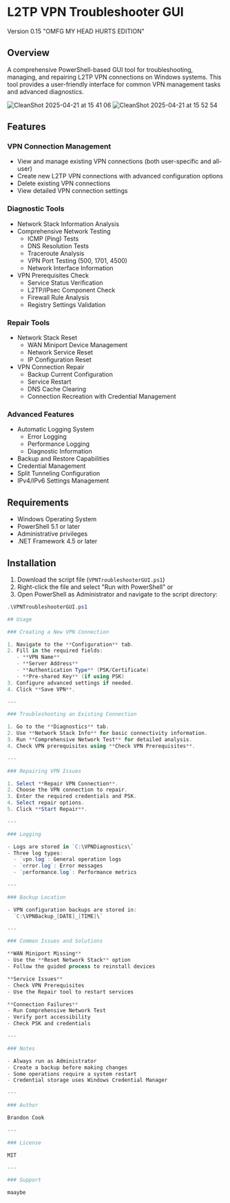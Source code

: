 # L2TP VPN Troubleshooter GUI
Version 0.15 "OMFG MY HEAD HURTS EDITION"

## Overview
A comprehensive PowerShell-based GUI tool for troubleshooting, managing, and repairing L2TP VPN connections on Windows systems. This tool provides a user-friendly interface for common VPN management tasks and advanced diagnostics.

![CleanShot 2025-04-21 at 15 41 06](https://github.com/user-attachments/assets/ea0fcd5f-75f0-4912-ac1a-e04da0b4da59)
![CleanShot 2025-04-21 at 15 52 54](https://github.com/user-attachments/assets/2cc4cfcd-e99a-4756-8844-cb7121112525)


## Features

### VPN Connection Management
- View and manage existing VPN connections (both user-specific and all-user)
- Create new L2TP VPN connections with advanced configuration options
- Delete existing VPN connections
- View detailed VPN connection settings

### Diagnostic Tools
- Network Stack Information Analysis
- Comprehensive Network Testing
  - ICMP (Ping) Tests
  - DNS Resolution Tests
  - Traceroute Analysis
  - VPN Port Testing (500, 1701, 4500)
  - Network Interface Information
- VPN Prerequisites Check
  - Service Status Verification
  - L2TP/IPsec Component Check
  - Firewall Rule Analysis
  - Registry Settings Validation

### Repair Tools
- Network Stack Reset
  - WAN Miniport Device Management
  - Network Service Reset
  - IP Configuration Reset
- VPN Connection Repair
  - Backup Current Configuration
  - Service Restart
  - DNS Cache Clearing
  - Connection Recreation with Credential Management

### Advanced Features
- Automatic Logging System
  - Error Logging
  - Performance Logging
  - Diagnostic Information
- Backup and Restore Capabilities
- Credential Management
- Split Tunneling Configuration
- IPv4/IPv6 Settings Management

## Requirements
- Windows Operating System
- PowerShell 5.1 or later
- Administrative privileges
- .NET Framework 4.5 or later

## Installation
1. Download the script file (`VPNTroubleshooterGUI.ps1`)
2. Right-click the file and select "Run with PowerShell" or
3. Open PowerShell as Administrator and navigate to the script directory:
```powershell
.\VPNTroubleshooterGUI.ps1

## Usage

### Creating a New VPN Connection

1. Navigate to the **Configuration** tab.
2. Fill in the required fields:
   - **VPN Name**
   - **Server Address**
   - **Authentication Type** (PSK/Certificate)
   - **Pre-shared Key** (if using PSK)
3. Configure advanced settings if needed.
4. Click **Save VPN**.

---

### Troubleshooting an Existing Connection

1. Go to the **Diagnostics** tab.
2. Use **Network Stack Info** for basic connectivity information.
3. Run **Comprehensive Network Test** for detailed analysis.
4. Check VPN prerequisites using **Check VPN Prerequisites**.

---

### Repairing VPN Issues

1. Select **Repair VPN Connection**.
2. Choose the VPN connection to repair.
3. Enter the required credentials and PSK.
4. Select repair options.
5. Click **Start Repair**.

---

### Logging

- Logs are stored in `C:\VPNDiagnostics\`
- Three log types:
  - `vpn.log`: General operation logs
  - `error.log`: Error messages
  - `performance.log`: Performance metrics

---

### Backup Location

- VPN configuration backups are stored in:  
  `C:\VPNBackup_[DATE]_[TIME]\`

---

### Common Issues and Solutions

**WAN Miniport Missing**  
- Use the **Reset Network Stack** option  
- Follow the guided process to reinstall devices

**Service Issues**  
- Check VPN Prerequisites  
- Use the Repair tool to restart services

**Connection Failures**  
- Run Comprehensive Network Test  
- Verify port accessibility  
- Check PSK and credentials

---

### Notes

- Always run as Administrator
- Create a backup before making changes
- Some operations require a system restart
- Credential storage uses Windows Credential Manager

---

### Author

Brandon Cook

---

### License

MIT

---

### Support

maaybe
